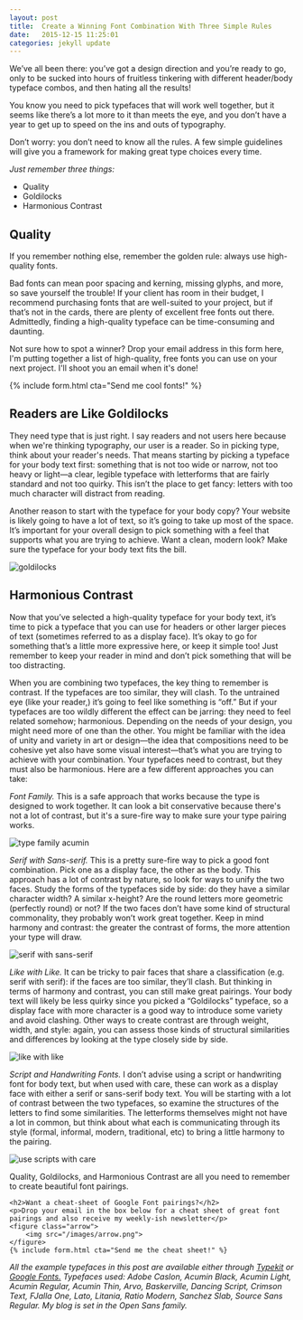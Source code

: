 ```yaml
---
layout: post
title:  Create a Winning Font Combination With Three Simple Rules
date:   2015-12-15 11:25:01
categories: jekyll update
---
```


We’ve all been there: you’ve got a design direction and you’re ready to go, only to be sucked into hours of fruitless tinkering with different header/body typeface combos, and then hating all the results!

You know you need to pick typefaces that will work well together, but it seems like there’s a lot more to it than meets the eye, and you don’t have a year to get up to speed on the ins and outs of typography.

Don’t worry: you don’t need to know all the rules. A few simple guidelines will give you a framework for making great type choices every time. 

<em>Just remember three things:</em>

* Quality
* Goldilocks
* Harmonious Contrast

<h2>Quality</h2>

If you remember nothing else, remember the golden rule: always use high-quality fonts.

Bad fonts can mean poor spacing and kerning, missing glyphs, and more, so save yourself the trouble! If your client has room in their budget, I recommend purchasing fonts that are well-suited to your project, but if that’s not in the cards, there are plenty of excellent free fonts out there. Admittedly, finding a high-quality typeface can be time-consuming and daunting.

Not sure how to spot a winner? Drop your email address in this form here, I'm putting together a list of high-quality, free fonts you can use on your next project. I'll shoot you an email when it's done!

{% include form.html cta="Send me cool fonts!" %}

<h2>Readers are Like Goldilocks</h2>

They need type that is just right. I say readers and not users here because when we're thinking typography, our user is a reader. So in picking type, think about your reader's needs. That means starting by picking a typeface for your body text first: something that is not too wide or narrow, not too heavy or light—a clear, legible typeface with letterforms that are fairly standard and not too quirky. This isn’t the place to get fancy: letters with too much character will distract from reading. 

Another reason to start with the typeface for your body copy? Your website is likely going to have a lot of text, so it’s going to take up most of the space. It’s important for your overall design to pick something with a feel that supports what you are trying to achieve. Want a clean, modern look? Make sure the typeface for your body text fits the bill. 

<img src="/images/combining_type_ebm/goldilocks.png" alt="goldilocks">

<h2>Harmonious Contrast</h2>

Now that you’ve selected a high-quality typeface for your body text, it’s time to pick a typeface that you can use for headers or other larger pieces of text (sometimes referred to as a display face). It’s okay to go for something that’s a little more expressive here, or keep it simple too! Just remember to keep your reader in mind and don’t pick something that will be too distracting.

When you are combining two typefaces, the key thing to remember is contrast. If the typefaces are too similar, they will clash. To the untrained eye (like your reader,) it’s going to feel like something is “off.” But if your typefaces are too wildly different the effect can be jarring: they need to feel related somehow; harmonious. Depending on the needs of your design, you might need more of one than the other. You might be familiar with the idea of unity and variety in art or design—the idea that compositions need to be cohesive yet also have some visual interest—that’s what you are trying to achieve with your combination. Your typefaces need to contrast, but they must also be harmonious. Here are a few different approaches you can take:

<em>Font Family.</em> This is a safe approach that works because the type is designed to work together. It can look a bit conservative because there's not a lot of contrast, but it's a sure-fire way to make sure your type pairing works.

<img src="/images/combining_type_ebm/all_in_the_family.png" alt="type family acumin">

<em>Serif with Sans-serif.</em> This is a pretty sure-fire way to pick a good font combination. Pick one as a display face, the other as the body. This approach has a lot of contrast by nature, so look for ways to unify the two faces. Study the forms of the typefaces side by side: do they have a similar character width? A similar x-height? Are the round letters more geometric (perfectly round) or not? If the two faces don’t have some kind of structural commonality, they probably won’t work great together. Keep in mind harmony and contrast: the greater the contrast of forms, the more attention your type will draw.

<img src="/images/combining_type_ebm/serif_sans.png" alt="serif with sans-serif">

<em>Like with Like.</em> It can be tricky to pair faces that share a classification (e.g. serif with serif): if the faces are too similar, they’ll clash. But thinking in terms of harmony and contrast, you can still make great pairings. Your body text will likely be less quirky since you picked a “Goldilocks” typeface, so a display face with more character is a good way to introduce some variety and avoid clashing. Other ways to create contrast are through weight, width, and style: again, you can assess those kinds of structural similarities and differences by looking at the type closely side by side. 

<img src="/images/combining_type_ebm/like_with_like.png" alt="like with like">

<em>Script and Handwriting Fonts.</em> I don’t advise using a script or handwriting font for body text, but when used with care, these can work as a display face with either a serif or sans-serif body text. You will be starting with a lot of contrast between the two typefaces, so examine the structures of the letters to find some similarities. The letterforms themselves might not have a lot in common, but think about what each is communicating through its style (formal, informal, modern, traditional, etc) to bring a little harmony to the pairing.

<img src="/images/combining_type_ebm/purpose_and_care.png" alt="use scripts with care">

Quality, Goldilocks, and Harmonious Contrast are all you need to remember to create beautiful font pairings.

<div class="cta">

    <h2>Want a cheat-sheet of Google Font pairings?</h2>
    <p>Drop your email in the box below for a cheat sheet of great font pairings and also receive my weekly-ish newsletter</p>
    <figure class="arrow">
        <img src="/images/arrow.png">
    </figure>
    {% include form.html cta="Send me the cheat sheet!" %}
</div>

<i>All the example typefaces in this post are available either through <a href="https://typekit.com" >Typekit</a> or <a href="https://google.com/fonts" >Google Fonts.</a> Typefaces used: Adobe Caslon, Acumin Black, Acumin Light, Acumin Regular, Acumin Thin, Arvo, Baskerville, Dancing Script, Crimson Text, FJalla One, Lato, Litania,  Ratio Modern, Sanchez Slab, Source Sans Regular. My blog is set in the Open Sans family.</i>
